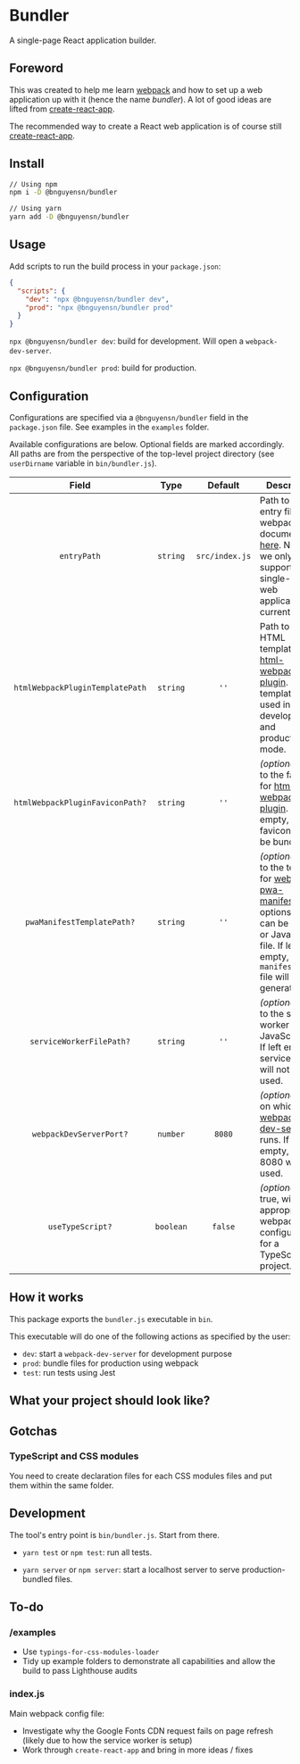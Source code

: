 # Bundler

A single-page React application builder. 

## Foreword

This was created to help me learn [webpack](http://webpack.js.org/)
and how to set up a web application up with it (hence the name _bundler_). A 
lot of good ideas are lifted from [create-react-app](https://github.com/facebook/create-react-app).

The recommended way to create a React web application is of course still 
[create-react-app](https://github.com/facebook/create-react-app). 

## Install

```bash
// Using npm
npm i -D @bnguyensn/bundler

// Using yarn
yarn add -D @bnguyensn/bundler
```

## Usage

Add scripts to run the build process in your `package.json`:

```json
{
  "scripts": {
    "dev": "npx @bnguyensn/bundler dev",
    "prod": "npx @bnguyensn/bundler prod"
  }
}
```

`npx @bnguyensn/bundler dev`: build for development. Will open a `webpack-dev-server`.

`npx @bnguyensn/bundler prod`: build for production.

## Configuration

Configurations are specified via a `@bnguyensn/bundler` field in the `package.json` file. See examples in the `examples` folder. 

Available configurations are below. Optional fields are marked accordingly. All paths are from the perspective of the top-level project directory (see `userDirname` variable in `bin/bundler.js`).

Field | Type | Default | Description
:---: | :---: | :---: | ---
`entryPath` | `string` | `src/index.js` | Path to the entry file for webpack. See documentation [here](https://webpack.js.org/concepts/entry-points/). Note that we only support single-page web applications currently.
`htmlWebpackPluginTemplatePath` | `string` | `''` | Path to the HTML template for [html-webpack-plugin](https://github.com/jantimon/html-webpack-plugin). This template is used in both development and production mode.
`htmlWebpackPluginFaviconPath?` | `string` | `''` | *(optional)* Path to the favicon for [html-webpack-plugin](https://github.com/jantimon/html-webpack-plugin#events). If left empty, a favicon will not be bundled.
`pwaManifestTemplatePath?` | `string` | `''` | *(optional)* Path to the template for [webpack-pwa-manifest](https://github.com/arthurbergmz/webpack-pwa-manifest)'s options, which can be a JSON or JavaScript file. If left empty, a `manifest.json` file will not be generated.
`serviceWorkerFilePath?` | `string` | `''` | *(optional)* Path to the service worker JavaScript file. If left empty, service worker will not be used.
`webpackDevServerPort?` | `number` | `8080` | *(optional)* Port on which [webpack-dev-server](https://webpack.js.org/guides/development/#using-webpack-dev-server) runs. If left empty, port 8080 will be used.
`useTypeScript?` | `boolean` | `false` | *(optional)* If true, will use appropriate webpack configurations for a TypeScript project. 
 

## How it works

This package exports the `bundler.js` executable in `bin`.

This executable will do one of the following actions as specified by the user:

* `dev`: start a `webpack-dev-server` for development purpose
* `prod`: bundle files for production using webpack
* `test`: run tests using Jest

## What your project should look like?

## Gotchas

### TypeScript and CSS modules

You need to create declaration files for each CSS modules files and put them 
within the same folder.

## Development

The tool's entry point is `bin/bundler.js`. Start from there.

* `yarn test` or `npm test`: run all tests.

* `yarn server` or `npm server`: start a localhost server to serve production-bundled files.

## To-do

### /examples

* Use `typings-for-css-modules-loader`
* Tidy up example folders to demonstrate all capabilities and allow the build
to pass Lighthouse audits

### index.js

Main webpack config file:
* Investigate why the Google Fonts CDN request fails on page refresh (likely 
due to how the service worker is setup)
* Work through `create-react-app` and bring in more ideas / fixes
